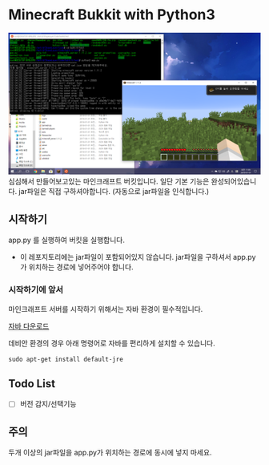 # Minecraft Bukkit with Python3

![샘플](./sample.png)
심심해서 만들어보고있는 마인크래프트 버킷입니다. 일단 기본 기능은 완성되어있습니다. jar파일은 직접 구하셔야합니다. (자동으로 jar파일을 인식합니다.)

## 시작하기

app.py 를 실행하여 버킷을 실행합니다.

 * 이 레포지토리에는 jar파일이 포함되어있지 않습니다. jar파일을 구하셔서 app.py가 위치하는 경로에 넣어주어야 합니다.

### 시작하기에 앞서

마인크래프트 서버를 시작하기 위해서는 자바 환경이 필수적입니다.

[자바 다운로드](https://java.com/ko/download/)

데비안 환경의 경우 아래 명령어로 자바를 편리하게 설치할 수 있습니다.
```
sudo apt-get install default-jre
```

## Todo List

 - [ ] 버전 감지/선택기능

## 주의

두개 이상의 jar파일을 app.py가 위치하는 경로에 동시에 넣지 마세요.